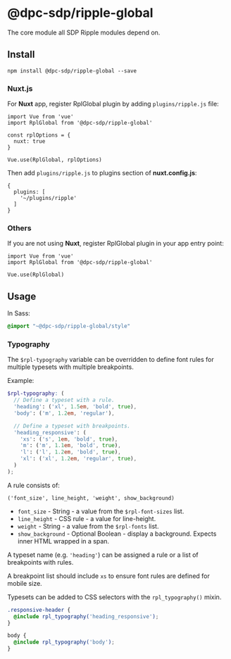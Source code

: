 # @dpc-sdp/ripple-global

The core module all SDP Ripple modules depend on.

## Install
`npm install @dpc-sdp/ripple-global --save`

### Nuxt.js

For **Nuxt** app, register RplGlobal plugin by adding `plugins/ripple.js` file:
```
import Vue from 'vue'
import RplGlobal from '@dpc-sdp/ripple-global'

const rplOptions = {
  nuxt: true
}

Vue.use(RplGlobal, rplOptions)
```

Then add `plugins/ripple.js` to plugins section of **nuxt.config.js**:
```
{
  plugins: [
    '~/plugins/ripple'
  ]
}
```

### Others

If you are not using **Nuxt**, register RplGlobal plugin in your app entry point:

```
import Vue from 'vue'
import RplGlobal from '@dpc-sdp/ripple-global'

Vue.use(RplGlobal)
```

## Usage
In Sass:
```scss
@import "~@dpc-sdp/ripple-global/style"
```

### Typography

The `$rpl-typography` variable can be overridden to define font rules for
multiple typesets with multiple breakpoints.

Example:
```scss
$rpl-typography: (
  // Define a typeset with a rule.
  'heading': ('xl', 1.5em, 'bold', true),
  'body': ('m', 1.2em, 'regular'),

  // Define a typeset with breakpoints.
  'heading_responsive': (
    'xs': ('s', 1em, 'bold', true),
    'm': ('m', 1.1em, 'bold', true),
    'l': ('l', 1.2em, 'bold', true),
    'xl': ('xl', 1.2em, 'regular', true),
  )
);
```

A rule consists of:

`('font_size', line_height, 'weight', show_background)`

* `font_size` - String - a value from the `$rpl-font-sizes` list.
* `line_height` - CSS rule - a value for line-height.
* `weight` - String - a value from the `$rpl-fonts` list.
* `show_background` - Optional Boolean - display a background. Expects inner HTML wrapped in a span.

A typeset name (e.g. `'heading'`) can be assigned a rule or a list of breakpoints with rules.

A breakpoint list should include `xs` to ensure font rules are defined for mobile size.

Typesets can be added to CSS selectors with the `rpl_typography()` mixin.

```scss
.responsive-header {
  @include rpl_typography('heading_responsive');
}

body {
  @include rpl_typography('body');
}
```
